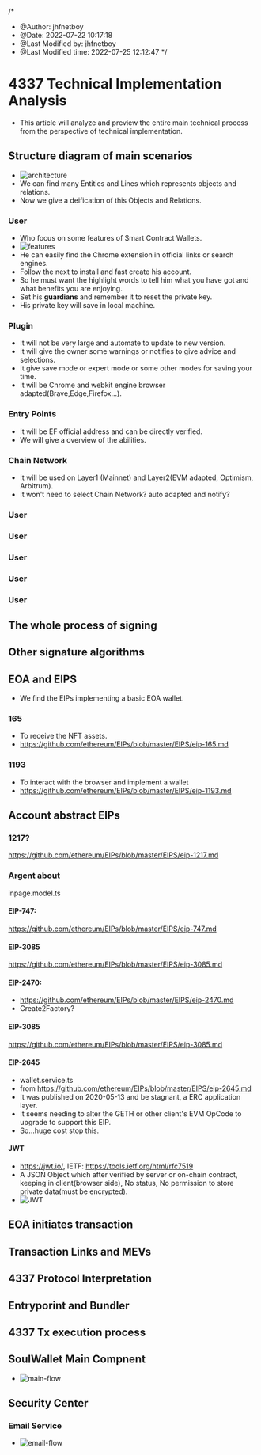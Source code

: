 /*
 * @Author: jhfnetboy 
 * @Date: 2022-07-22 10:17:18 
 * @Last Modified by: jhfnetboy
 * @Last Modified time: 2022-07-25 12:12:47
 */
  
# 4337 Technical Implementation Analysis
+ This article will analyze and preview the entire main technical process from the perspective of technical implementation.
## Structure diagram of main scenarios
+ ![architecture](4337-product-architecture.drawio.png)
+ We can find many Entities and Lines which represents objects and relations.
+ Now we give a deification of this Objects and Relations.
### User
+ Who focus on some features of Smart Contract Wallets.
+ ![features](feats.png)
+ He can easily find the Chrome extension in official links or search engines.
+ Follow the next to install and fast create his account.
+ So he must want the highlight words to tell him what you have got and what benefits you are enjoying.
+ Set his **guardians** and remember it to reset the private key.
+ His private key will save in local machine.
### Plugin
+ It will not be very large and automate to update to new version.
+ It will give the owner some warnings or notifies to give advice and selections.
+ It give save mode or expert mode or some other modes for saving your time.
+ It will be Chrome and webkit engine browser adapted(Brave,Edge,Firefox...).
### Entry Points
+ It will be EF official address and can be directly verified.
+ We will give a overview of the abilities.
### Chain Network
+ It will be used on Layer1 (Mainnet) and Layer2(EVM adapted, Optimism, Arbitrum).
+ It won't need to select Chain Network? auto adapted and notify?
### User
### User
### User
### User
### User

## The whole process of signing
## Other signature algorithms
## EOA and EIPS
+ We find the EIPs implementing a basic EOA wallet.
### 165
+ To receive the NFT assets.
+ https://github.com/ethereum/EIPs/blob/master/EIPS/eip-165.md
### 1193
+ To interact with the browser and implement a wallet
+ https://github.com/ethereum/EIPs/blob/master/EIPS/eip-1193.md
## Account abstract EIPs
### 1217?
https://github.com/ethereum/EIPs/blob/master/EIPS/eip-1217.md
### Argent about
inpage.model.ts

#### EIP-747:

https://github.com/ethereum/EIPs/blob/master/EIPS/eip-747.md

#### EIP-3085

https://github.com/ethereum/EIPs/blob/master/EIPS/eip-3085.md

#### EIP-2470:

+ https://github.com/ethereum/EIPs/blob/master/EIPS/eip-2470.md
+ Create2Factory?

#### EIP-3085

https://github.com/ethereum/EIPs/blob/master/EIPS/eip-3085.md

#### EIP-2645
+ wallet.service.ts
+ from https://github.com/ethereum/EIPs/blob/master/EIPS/eip-2645.md
+ It was published on 2020-05-13 and be stagnant, a ERC application layer.
+ It seems needing to alter the GETH or other client's EVM OpCode to upgrade to support this EIP.
+ So...huge cost stop this.

#### JWT
+ https://jwt.io/, IETF: https://tools.ietf.org/html/rfc7519
+ A JSON Object which after verified by server or on-chain contract, keeping in client(browser side), No status, No permission to store private data(must be encrypted).
+ ![JWT](jwt.png)
## EOA initiates transaction
## Transaction Links and MEVs
## 4337 Protocol Interpretation
## Entryporint and Bundler
## 4337 Tx execution process

## SoulWallet Main Compnent
+ ![main-flow](main-flow.png)
## Security Center
### Email Service
+ ![email-flow](email-flow.png)